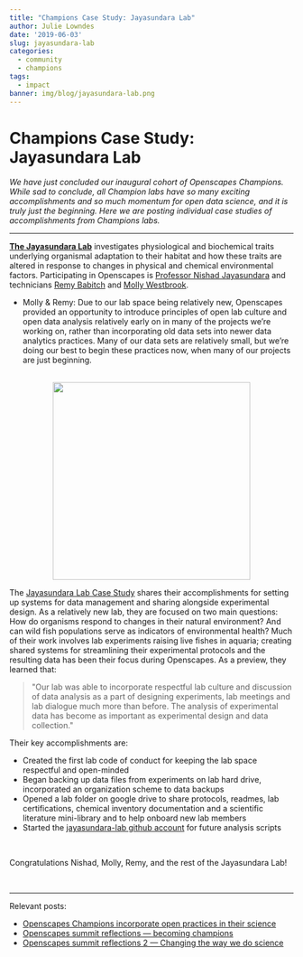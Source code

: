 ```yaml
---
title: "Champions Case Study: Jayasundara Lab"
author: Julie Lowndes
date: '2019-06-03'
slug: jayasundara-lab
categories:
  - community
  - champions
tags:
  - impact
banner: img/blog/jayasundara-lab.png
---
```


# Champions Case Study: Jayasundara Lab 

*We have just concluded our inaugural cohort of Openscapes Champions. While sad to conclude, all Champion labs have so many exciting accomplishments and so much momentum for open data science, and it is truly just the beginning. Here we are posting individual case studies of accomplishments from Champions labs.*

---

[**The Jayasundara Lab**](https://umaine.edu/nishad/) investigates physiological and biochemical traits underlying organismal adaptation to their habitat and how these traits are altered in response to changes in physical and chemical environmental factors. Participating in Openscapes is [Professor Nishad Jayasundara](https://umaine.edu/marine/faculty/nishad-jayasundara/) and technicians [Remy Babitch](https://github.com/RemyBabich) and [Molly Westbrook](https://github.com/mollywestbrook).


- Molly & Remy: Due to our lab space being relatively new, Openscapes provided an opportunity to introduce principles of open lab culture and open data analysis relatively early on in many of the projects we’re working on, rather than incorporating old data sets into newer data analytics practices. Many of our data sets are relatively small, but we’re doing our best to begin these practices now, when many of our projects are just beginning.


<br> 

<center>
  <a><img src="/img/blog/jayasundara-lab.png" width="350px"></a>
</center>

The [Jayasundara Lab Case Study](https://docs.google.com/document/d/1DI8173GJ3j3mACHOhPffmCufXu83e4-05NQEFfHFCVc/edit) shares their accomplishments for setting up systems for data management and sharing alongside experimental design. As a relatively new lab, they are focused on two main questions: How do organisms respond to changes in their natural environment? And can wild fish populations serve as indicators of environmental health? Much of their work involves lab experiments raising live fishes in aquaria; creating shared systems for streamlining their experimental protocols and the resulting data has been their focus during Openscapes. As a preview, they learned that: 

> "Our lab was able to incorporate respectful lab culture and discussion of data analysis as a part of designing experiments, lab meetings and lab dialogue much more than before. The analysis of experimental data has become as important as experimental design and data collection." 

Their key accomplishments are: 

- Created the first lab code of conduct for keeping the lab space respectful and open-minded
- Began backing up data files from experiments on lab hard drive, incorporated an organization scheme to data backups
- Opened a lab folder on google drive to share protocols, readmes, lab certifications, chemical inventory documentation and a scientific literature mini-library and to help onboard new lab members
- Started the [jayasundara-lab github account](https://github.com/jayasundara-lab) for future analysis scripts

<br>

Congratulations Nishad, Molly, Remy, and the rest of the Jayasundara Lab! 

<br>

---

Relevant posts: 

- [Openscapes Champions incorporate open practices in their science](https://www.openscapes.org/blog/2019/03/27/champions-incorporate-open-science/)
- [Openscapes summit reflections — becoming champions](https://www.openscapes.org/blog/2019/04/08/summit-reflections1/)
- [Openscapes summit reflections 2 — Changing the way we do science](https://www.openscapes.org/blog/2019/04/25/summit-reflections2/)

<br>

